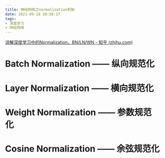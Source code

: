```yaml
---
title: 神经网络之normalization机制
date: 2021-09-18 10:58:17
tags:
- 深度学习
- 神经网络
---
```


[详解深度学习中的Normalization，BN/LN/WN - 知乎 (zhihu.com)](https://zhuanlan.zhihu.com/p/33173246)

# **Batch Normalization —— 纵向规范化**





# **Layer Normalization —— 横向规范化**



# **Weight Normalization —— 参数规范化**



# **Cosine Normalization —— 余弦规范化**

